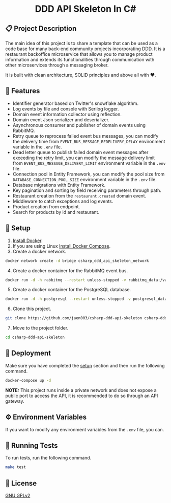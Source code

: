 <h1 align="center">
    DDD API Skeleton In C#
</h1>

## 📋 Project Description

The main idea of ​​this project is to share a template that can be used as a code base for many back-end community projects incorporating DDD. It is a restaurant backoffice microservice that allows you to manage product information and extends its functionalities through communication with other microservices through a messaging broker.

It is built with clean architecture, SOLID principles and above all with ❤️.

## 🎢 Features

- Identifier generator based on Twitter's snowflake algorithm.
- Log events by file and console with Serilog logger.
- Domain event information collector using reflection.
- Domain event Json serializer and deserializer.
- Asynchronous consumer and publisher of domain events using RabbitMQ.
- Retry queue to reprocess failed event bus messages, you can modify the delivery time from `EVENT_BUS_MESSAGE_REDELIVERY_DELAY` environment variable in the `.env` file.
- Dead letter queue to publish failed domain event messages after exceeding the retry limit, you can modify the message delivery limit from `EVENT_BUS_MESSAGE_DELIVERY_LIMIT` environment variable in the `.env` file.
- Connection pool in Entity Framework, you can modify the pool size from `DATABASE_CONNECTION_POOL_SIZE` environment variable in the `.env` file.
- Database migrations with Entity Framework.
- Key pagination and sorting by field receiving parameters through path.
- Restaurant creation from the `restaurant.created` domain event.
- Middleware to catch exceptions and log events.
- Product creation from endpoint.
- Search for products by id and restaurant.

<a name="setup"></a>
## 🔧 Setup

1. [Install Docker](https://www.docker.com/get-started).
2. If you are using Linux [Install Docker Compose](https://docs.docker.com/).
3. Create a docker network. 
```bash
docker network create -d bridge csharp_ddd_api_skeleton_network
```
4. Create a docker container for the RabbitMQ event bus.
```bash
docker run -d -h rabbitmq --restart unless-stopped -v rabbitmq_data:/var/lib/rabbitmq/:delegated -e "RABBITMQ_DEFAULT_USER=guest" -e "RABBITMQ_DEFAULT_PASS=guest" --network csharp_ddd_api_skeleton_network heidiks/rabbitmq-delayed-message-exchange:3.10.2-management
```
5. Create a docker container for the PostgreSQL database.
```bash
docker run -d -h postgresql --restart unless-stopped -v postgresql_data:/var/lib/postgresql/data:delegated -e "POSTGRES_USER=root" -e "POSTGRES_PASSWORD=root" --network csharp_ddd_api_skeleton_network postgres:15.1-alpine
```
6. Clone this project.
```bash 
git clone https://github.com/jaen003/csharp-ddd-api-skeleton csharp-ddd-api-skeleton
```
7. Move to the project folder. 
```bash
cd csharp-ddd-api-skeleton
```

## 🚀 Deployment

Make sure you have completed the [setup](#setup) section and then run the following command.

```bash
docker-compose up -d
```

**NOTE:** This project runs inside a private network and does not expose a public port to access the API, it is recommended to do so through an API gateway.

## ⚙️ Environment Variables

If you want to modify any environment variables from the `.env` file, you can.

## 🧪 Running Tests

To run tests, run the following command.

```bash
make test
```

## 📜 License

[GNU GPLv2](https://choosealicense.com/licenses/gpl-2.0/)